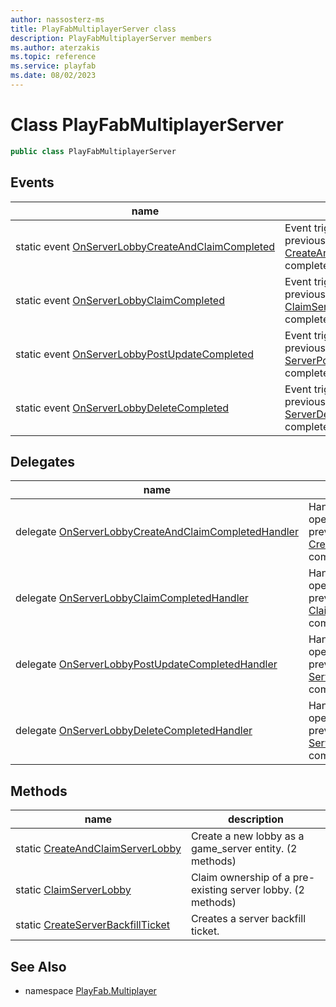 ```yaml
---
author: nassosterz-ms
title: PlayFabMultiplayerServer class
description: PlayFabMultiplayerServer members
ms.author: aterzakis
ms.topic: reference
ms.service: playfab
ms.date: 08/02/2023
---
```


# Class PlayFabMultiplayerServer

```csharp
public class PlayFabMultiplayerServer
```

## Events

| name | description |
| --- | --- |
| static event [OnServerLobbyCreateAndClaimCompleted](PlayFabMultiplayerServer/OnServerLobbyCreateAndClaimCompleted.md) | Event triggered when a previous call to [CreateAndClaimServerLobby](PlayFabMultiplayerServer/CreateAndClaimServerLobby.md) completed. |
| static event [OnServerLobbyClaimCompleted](PlayFabMultiplayerServer/OnServerLobbyClaimCompleted.md) | Event triggered when a previous call to [ClaimServerLobby](PlayFabMultiplayerServer/ClaimServerLobby.md) completed. |
| static event [OnServerLobbyPostUpdateCompleted](PlayFabMultiplayerServer/OnServerLobbyPostUpdateCompleted.md) | Event triggered when a previous call to [ServerPostUpdate](Lobby/ServerPostUpdate.md) completed. |
| static event [OnServerLobbyDeleteCompleted](PlayFabMultiplayerServer/OnServerLobbyDeleteCompleted.md) | Event triggered when a previous call to [ServerDeleteLobby](Lobby/ServerDeleteLobby.md) completed. |

## Delegates

| name | description |
| --- | --- |
| delegate [OnServerLobbyCreateAndClaimCompletedHandler](PlayFabMultiplayer.PlayFabMultiplayerServer.OnServerLobbyCreateAndClaimCompletedHandler.md) | Handler for when the operation started by a previous call to [CreateAndClaimServerLobby](PlayFabMultiplayerServer/CreateAndClaimServerLobby.md) completed |
| delegate [OnServerLobbyClaimCompletedHandler](PlayFabMultiplayer.PlayFabMultiplayerServer.OnServerLobbyClaimCompletedHandler.md) | Handler for when the operation started by a previous call to [ClaimServerLobby](PlayFabMultiplayerServer/ClaimServerLobby.md) completed |
| delegate [OnServerLobbyPostUpdateCompletedHandler](PlayFabMultiplayer.PlayFabMultiplayerServer.OnServerLobbyPostUpdateCompletedHandler.md) | Handler for when the operation started by a previous call to to [ServerPostUpdate](Lobby/ServerPostUpdate.md) completed. |
| delegate [OnServerLobbyDeleteCompletedHandler](PlayFabMultiplayer.PlayFabMultiplayerServer.OnServerLobbyDeleteCompletedHandler.md) | Handler for when the operation started by a previous call to to [ServerDeleteLobby](Lobby/ServerDeleteLobby.md) completed. |

## Methods

| name | description |
| --- | --- |
| static [CreateAndClaimServerLobby](PlayFabMultiplayer/CreateAndJoinLobby.md) | Create a new lobby as a game_server entity. (2 methods) |
| static [ClaimServerLobby](PlayFabMultiplayer/CreateMatchmakingTicket.md) | Claim ownership of a pre-existing server lobby. (2 methods) |
| static [CreateServerBackfillTicket](PlayFabMultiplayer/FindLobbies.md) |  Creates a server backfill ticket. |

## See Also

* namespace [PlayFab.Multiplayer](../PlayFabMultiplayerSDK.md)
